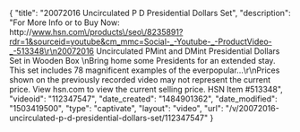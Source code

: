 {
    "title": "20072016 Uncirculated P   D Presidential Dollars Set",
    "description": "For More Info or to Buy Now: http:\/\/www.hsn.com\/products\/seo\/8235891?rdr=1&sourceid=youtube&cm_mmc=Social-_-Youtube-_-ProductVideo-_-513348\r\n20072016 Uncirculated PMint and DMint Presidential Dollars Set in Wooden Box \nBring home some Presidents for an extended stay. This set includes 78 magnificent examples of the everpopular...\r\nPrices shown on the previously recorded video may not represent the current price.  View hsn.com to view the current selling price. HSN Item #513348",
    "videoid": "112347547",
    "date_created": "1484901362",
    "date_modified": "1503419500",
    "type": "captivate",
    "layout": "video",
    "url": "\/v\/20072016-uncirculated-p-d-presidential-dollars-set\/112347547"
}